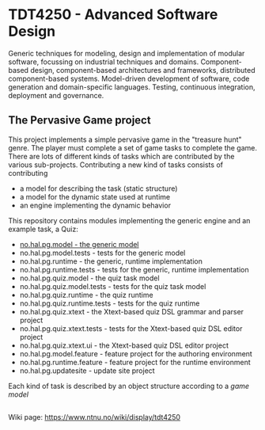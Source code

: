 # TDT4250 - Advanced Software Design

Generic techniques for modeling, design and implementation of modular software, focussing on industrial techniques and domains. Component-based design, component-based architectures and frameworks, distributed component-based systems. Model-driven development of software, code generation and domain-specific languages. Testing, continuous integration, deployment and governance.

## The Pervasive Game project

This project implements a simple pervasive game in the "treasure hunt" genre. The player must complete a set of game tasks to complete the game. There are lots of different kinds of tasks which are contributed by the various sub-projects. Contributing a new kind of tasks consists of contributing
* a model for describing the task (static structure)
* a model for the dynamic state used at runtime
* an engine implementing the dynamic behavior

This repository contains modules implementing the generic engine and an example task, a Quiz:
- [no.hal.pg.model - the generic model](../no.hal.pg.model/readme.md)
- no.hal.pg.model.tests - tests for the generic model
- no.hal.pg.runtime - the generic, runtime implementation
- no.hal.pg.runtime.tests - tests for the generic, runtime implementation
- no.hal.pg.quiz.model - the quiz task model
- no.hal.pg.quiz.model.tests - tests for the quiz task model
- no.hal.pg.quiz.runtime - the quiz runtime
- no.hal.pg.quiz.runtime.tests - tests for the quiz runtime
- no.hal.pg.quiz.xtext - the Xtext-based quiz DSL grammar and parser project
- no.hal.pg.quiz.xtext.tests - tests for the Xtext-based quiz DSL editor project
- no.hal.pg.quiz.xtext.ui - the Xtext-based quiz DSL editor project
- no.hal.pg.model.feature - feature project for the authoring environment
- no.hal.pg.runtime.feature - feature project for the runtime environment
- no.hal.pg.updatesite - update site project

 Each kind of task is described by an object structure according to a *game model* 

##
Wiki page: https://www.ntnu.no/wiki/display/tdt4250
